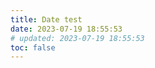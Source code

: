 ```yaml
---
title: Date test
date: 2023-07-19 18:55:53
# updated: 2023-07-19 18:55:53
toc: false
---
```


<TestFormatDate format="MMM d" />

<TestFormatDate format="MMM d, yyyy" />

<TestFormatDate date="2023-07-19T00:00:00+08:00" format="d MMM yyyy" />

<TestFormatDate date="1847-05-16T00:01:15.000Z" format="yyyy-MM-dd HH:mm:ss" />

<TestFormatDate format="EEEE, MMMM d, yyyy" />

<TestFormatDate format="EEEE, d MMMM yyyy" />

<TestFormatDate format="yyyyMMdd" />

<TestFormatDate format="yy/MM/dd" />

<TestFormatDate format="HH:mm:ss" />

<TestFormatDate format="h:mm a" />

<TestFormatDate format="hh 'o''clock' a, zzzz" />

<TestFormatDate format="K:mm a, z" />

<TestFormatDate date="2023-07-19T00:00:00+08:00" format="EEEE, d MMMM yyyy" />

<TestFormatDate id="text-time-format-1" date="2023-07-19T00:00:00+08:00" format="yyyyMMdd" />

<TestFormatDate format="yyyyMMdd" />

<TestFormatDate id="text-time-format-2" date="2021.3.1 12:00" format="yyyyMMddHHmmss" />

<TestFormatDate format="yyMMdd" />

<TestFormatDate date="2021/3/1 12:00" format="yyyy/MM/dd" />

<TestFormatDate id="text-time-format-3" date="2021-12-03 1:07:23" format="yyyy/MM/dd HH:mm" />

<TestFormatDate format="X" />

<TestFormatDate format="x" />

<TestFormatDate date="2023-07-19 10:55:53Z" format="yyyy-MM-dd'T'HH:mm:ssXXX" />

<TestFormatDate format="yyyy-MM-dd'T'HH:mm:ss.SSSXXX" />

<TestFormatDate format="T" />

<TestFormatDate format="R" />

<TestFormatDate format="do" />

<TestFormatDate id="text-time-zone-1" date="2004-06-16T00:00:00+08:00" format="yyyy-MM-dd HH:mm:ssxxx zzz" timezone="Europe/Berlin" :options="{ timeZone: 'Europe/Berlin'  }" />

<TestFormatDate id="text-time-zone-2" date="2004-06-16 00:00:00" format="yyyy-MM-dd HH:mm:ssxxx zzz" timezone="Asia/Shanghai" :options="{ timeZone: 'Europe/Berlin'  }" />

<TestFormatDate id="text-time-zone-3" date="2004-06-16 00:00:00" format="yyyy-MM-dd HH:mm:ssxxx zzz" timezone="Asia/Shanghai" :options="{ timeZone: 'Asia/Shanghai'  }" />

<TestFormatDate id="text-time-zone-4" date="2004-06-16T00:00:00Z" format="yyyy-MM-dd HH:mm:ssxxx zzz" timezone="Asia/Shanghai" :options="{ timeZone: 'Europe/Berlin'  }" />

<TestFormatDate id="text-time-zone-5" date="2004-06-16 00:00:00" format="yyyy-MM-dd HH:mm:ssxxx zzz" timezone="Asia/Shanghai" :options="{ timeZone: 'Asia/Bangkok'  }" />

<TestFormatDate id="text-time-zone-6" date="2004-06-16 00:00:00" format="yyyy-MM-dd HH:mm:ssxxx zzz" timezone="Europe/Berlin" :options="{ timeZone: 'Asia/Shanghai'  }" />

<TestFormatDate id="text-time-zone-7" date="2004-06-16 00:00:00" format="yyyy-MM-dd HH:mm:ssxxx zzz" timezone="Europe/Berlin" :options="{ timeZone: 'Europe/Berlin'  }" />

<TestFormatDate id="text-time-zone-8" date="2004-06-16T00:00:00Z" format="yyyy-MM-dd HH:mm:ssxxx zzz" timezone="Europe/Berlin" :options="{ timeZone: 'Asia/Shanghai'  }" />
